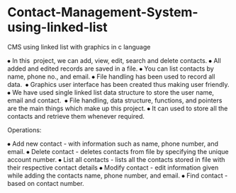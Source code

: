 # Contact-Management-System-using-linked-list
CMS using linked list with graphics in c language

⦁	In this  project, we can add, view, edit, search and delete contacts.
⦁	All added and edited records are saved in a file.
⦁	You can list contacts by name, phone no., and email.
⦁	File handling has been used to record all data. 
⦁	Graphics user interface has been created thus making user friendly.
⦁	We have used single linked list data structure to store the user name, email and contact. 
⦁	File handling, data structure, functions, and pointers are the main things which make up this project.
⦁	It can used to store all the contacts and retrieve them whenever required.

Operations:

⦁	Add new contact - with information such as name, phone number, and email.
⦁	Delete contact - deletes contacts from file by specifying the unique account number.
⦁	List all contacts - lists all the contacts stored in file with their respective contact details
⦁	Modify contact - edit information given while adding the contacts name, phone number, and email.
⦁	Find contact - based on contact number.

